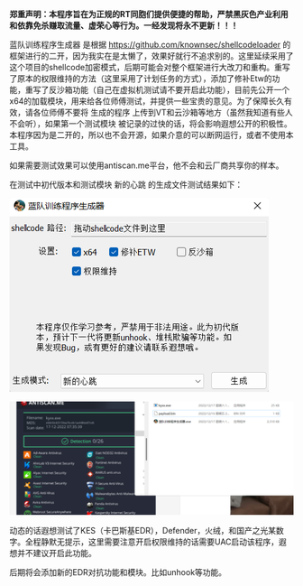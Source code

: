 **郑重声明：本程序旨在为正规的RT同胞们提供便捷的帮助，严禁黑灰色产业利用和依靠免杀赚取流量、虚荣心等行为。一经发现将永不更新！！！**


蓝队训练程序生成器 是根据 https://github.com/knownsec/shellcodeloader 的框架进行的二开，因为我实在是太懒了，效果好就行不追求别的。这里延续采用了这个项目的shellcode加密模式，后期可能会对整个框架进行大改刀和重构。重写了原本的权限维持的方法（这里采用了计划任务的方式），添加了修补Etw的功能，重写了反沙箱功能（自己在虚拟机测试请不要开启此功能），目前先公开一个x64的加载模块，用来给各位师傅测试，并提供一些宝贵的意见。为了保障长久有效，请各位师傅不要将 生成的程序 上传到VT和云沙箱等地方（虽然我知道有些人不会听），如果第一个测试模块 被记录的过快的话，将会影响遐想公开的积极性。本程序因为是二开的，所以也不会开源，如果介意的可以断网运行，或者不使用本工具。

如果需要测试效果可以使用antiscan.me平台，他不会和云厂商共享你的样本。

在测试中初代版本和测试模块 新的心跳 的生成文件测试结果如下：

![](001.png)

![](002.png)



动态的话遐想测试了KES（卡巴斯基EDR），Defender，火绒，和国产之光某数字。全程静默无提示，这里需要注意开启权限维持的话需要UAC启动该程序，遐想并不建议开启此功能。

后期将会添加新的EDR对抗功能和模块。比如unhook等功能。

